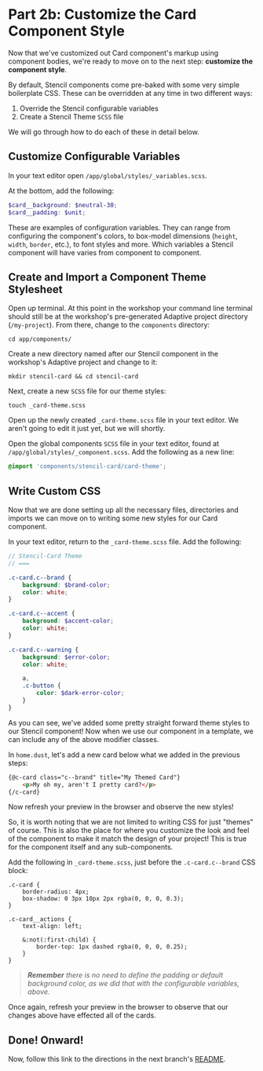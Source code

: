 # Part 2b: Customize the Card Component Style

Now that we've customized out Card component's markup using component bodies, we're ready to move on to the next step: __customize the component style__.

By default, Stencil components come pre-baked with some very simple boilerplate CSS. These can be overridden at any time in two different ways:

1. Override the Stencil configurable variables
2. Create a Stencil Theme `SCSS` file

We will go through how to do each of these in detail below.


## Customize Configurable Variables

In your text editor open `/app/global/styles/_variables.scss`.

At the bottom, add the following:

```scss
$card__background: $neutral-30;
$card__padding: $unit;
```

These are examples of configuration variables. They can range from configuring the component's colors, to box-model dimensions (`height`, `width`, `border`, etc.), to font styles and more. Which variables a Stencil component will have varies from component to component.


## Create and Import a Component Theme Stylesheet

Open up terminal. At this point in the workshop your command line terminal should still be at the workshop's pre-generated Adaptive project directory (`/my-project`). From there, change to the `components` directory:

```
cd app/components/
```

Create a new directory named after our Stencil component in the workshop's Adaptive project and change to it:

```
mkdir stencil-card && cd stencil-card
```

Next, create a new `SCSS` file for our theme styles:

```
touch _card-theme.scss
```

Open up the newly created `_card-theme.scss` file in your text editor. We aren't going to edit it just yet, but we will shortly.

Open the global components `SCSS` file in your text editor, found at `/app/global/styles/_component.scss`. Add the following as a new line:

```scss
@import 'components/stencil-card/card-theme';
```


## Write Custom CSS

Now that we are done setting up all the necessary files, directories and imports we can move on to writing some new styles for our Card component.

In your text editor, return to the `_card-theme.scss` file. Add the following:

```scss
// Stencil-Card Theme
// ===

.c-card.c--brand {
    background: $brand-color;
    color: white;
}

.c-card.c--accent {
    background: $accent-color;
    color: white;
}

.c-card.c--warning {
    background: $error-color;
    color: white;

    a,
    .c-button {
        color: $dark-error-color;
    }
}
```

As you can see, we've added some pretty straight forward theme styles to our Stencil component! Now when we use our component in a template, we can include any of the above modifier classes.

In `home.dust`, let's add a new card below what we added in the previous steps:

```html
{@c-card class="c--brand" title="My Themed Card"}
    <p>My oh my, aren't I pretty card?</p>
{/c-card}
```

Now refresh your preview in the browser and observe the new styles!

So, it is worth noting that we are not limited to writing CSS for just "themes" of course. This is also the place for where you customize the look and feel of the component to make it match the design of your project! This is true for the component itself and any sub-components.

Add the following in `_card-theme.scss`, just before the `.c-card.c--brand` CSS block:

```
.c-card {
    border-radius: 4px;
    box-shadow: 0 3px 10px 2px rgba(0, 0, 0, 0.3);
}

.c-card__actions {
    text-align: left;

    &:not(:first-child) {
        border-top: 1px dashed rgba(0, 0, 0, 0.25);
    }
}
```

> _**Remember** there is no need to define the padding or default background color, as we did that with the configurable variables, above._

Once again, refresh your preview in the browser to observe that our changes above have effected all of the cards.


## Done! Onward!

Now, follow this link to the directions in the next branch's [README](https://github.com/mobify/workshop--adaptivejs-components/blob/part-1b\/customize-card-component-markup/README.md).

